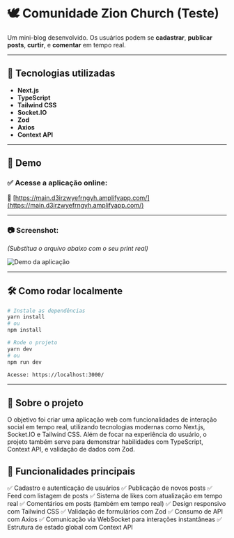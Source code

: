 # 🕊️ Comunidade Zion Church (Teste)

Um mini-blog desenvolvido. Os usuários podem se **cadastrar**, **publicar posts**, **curtir**, e **comentar** em tempo real.

---

## 🚀 Tecnologias utilizadas

- **Next.js**  
- **TypeScript**  
- **Tailwind CSS**  
- **Socket.IO**  
- **Zod**  
- **Axios**  
- **Context API**

---

## 📸 Demo

### ✅ Acesse a aplicação online:

🔗 [https://main.d3irzwyefrngyh.amplifyapp.com/](https://main.d3irzwyefrngyh.amplifyapp.com/)

---

### 📷 Screenshot:

*(Substitua o arquivo abaixo com o seu print real)*

![Demo da aplicação](./screenshot.png)

---

## 🛠️ Como rodar localmente

```bash
# Instale as dependências
yarn install
# ou
npm install

# Rode o projeto
yarn dev
# ou
npm run dev

Acesse: https://localhost:3000/
```
---

## 💬 Sobre o projeto

O objetivo foi criar uma aplicação web com funcionalidades de interação social em tempo real, utilizando tecnologias modernas como Next.js, Socket.IO e Tailwind CSS.
Além de focar na experiência do usuário, o projeto também serve para demonstrar habilidades com TypeScript, Context API, e validação de dados com Zod.

## 📌 Funcionalidades principais
✅ Cadastro e autenticação de usuários
✅ Publicação de novos posts
✅ Feed com listagem de posts
✅ Sistema de likes com atualização em tempo real
✅ Comentários em posts (também em tempo real)
✅ Design responsivo com Tailwind CSS
✅ Validação de formulários com Zod
✅ Consumo de API com Axios
✅ Comunicação via WebSocket para interações instantâneas
✅ Estrutura de estado global com Context API
